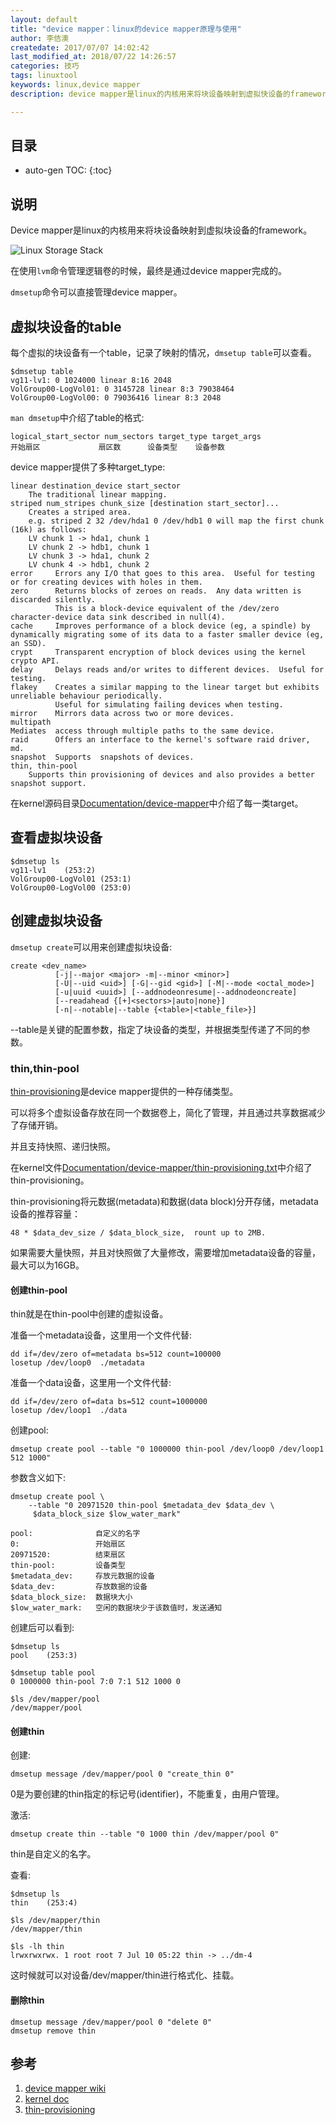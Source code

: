 ```yaml
---
layout: default
title: "device mapper：linux的device mapper原理与使用"
author: 李佶澳
createdate: 2017/07/07 14:02:42
last_modified_at: 2018/07/22 14:26:57
categories: 技巧
tags: linuxtool
keywords: linux,device mapper
description: device mapper是linux的内核用来将块设备映射到虚拟快设备的framework。

---
```


## 目录
* auto-gen TOC:
{:toc}

## 说明

Device mapper是linux的内核用来将块设备映射到虚拟块设备的framework。

![Linux Storage Stack](https://upload.wikimedia.org/wikipedia/commons/3/30/IO_stack_of_the_Linux_kernel.svg)

在使用`lvm`命令管理逻辑卷的时候，最终是通过device mapper完成的。

`dmsetup`命令可以直接管理device mapper。

## 虚拟块设备的table

每个虚拟的块设备有一个table，记录了映射的情况，`dmsetup table`可以查看。

	$dmsetup table
	vg11-lv1: 0 1024000 linear 8:16 2048
	VolGroup00-LogVol01: 0 3145728 linear 8:3 79038464
	VolGroup00-LogVol00: 0 79036416 linear 8:3 2048

`man dmsetup`中介绍了table的格式:

	logical_start_sector num_sectors target_type target_args
	开始扇区             扇区数      设备类型    设备参数

device mapper提供了多种target_type:

	linear destination_device start_sector
	    The traditional linear mapping.
	striped num_stripes chunk_size [destination start_sector]...
	    Creates a striped area.
	    e.g. striped 2 32 /dev/hda1 0 /dev/hdb1 0 will map the first chunk (16k) as follows:
	    LV chunk 1 -> hda1, chunk 1
	    LV chunk 2 -> hdb1, chunk 1
	    LV chunk 3 -> hda1, chunk 2
	    LV chunk 4 -> hdb1, chunk 2
	error     Errors any I/O that goes to this area.  Useful for testing or for creating devices with holes in them.
	zero      Returns blocks of zeroes on reads.  Any data written is discarded silently.  
	          This is a block-device equivalent of the /dev/zero character-device data sink described in null(4).
	cache     Improves performance of a block device (eg, a spindle) by dynamically migrating some of its data to a faster smaller device (eg, an SSD).
	crypt     Transparent encryption of block devices using the kernel crypto API.
	delay     Delays reads and/or writes to different devices.  Useful for testing.
	flakey    Creates a similar mapping to the linear target but exhibits unreliable behaviour periodically.  
	          Useful for simulating failing devices when testing.
	mirror    Mirrors data across two or more devices.
	multipath
	Mediates  access through multiple paths to the same device.
	raid      Offers an interface to the kernel's software raid driver, md.
	snapshot  Supports  snapshots of devices.
	thin, thin-pool
	    Supports thin provisioning of devices and also provides a better snapshot support.

在kernel源码目录[Documentation/device-mapper][2]中介绍了每一类target。

## 查看虚拟块设备

	$dmsetup ls
	vg11-lv1	(253:2)
	VolGroup00-LogVol01	(253:1)
	VolGroup00-LogVol00	(253:0)

## 创建虚拟块设备

`dmsetup create`可以用来创建虚拟块设备:

	create <dev_name>
	          [-j|--major <major> -m|--minor <minor>]
	          [-U|--uid <uid>] [-G|--gid <gid>] [-M|--mode <octal_mode>]
	          [-u|uuid <uuid>] [--addnodeonresume|--addnodeoncreate]
	          [--readahead {[+]<sectors>|auto|none}]
	          [-n|--notable|--table {<table>|<table_file>}]

--table是关键的配置参数，指定了块设备的类型，并根据类型传递了不同的参数。

### thin,thin-pool

[thin-provisioning][3]是device mapper提供的一种存储类型。

可以将多个虚拟设备存放在同一个数据卷上，简化了管理，并且通过共享数据减少了存储开销。

并且支持快照、递归快照。

在kernel文件[Documentation/device-mapper/thin-provisioning.txt][3]中介绍了thin-provisioning。

thin-provisioning将元数据(metadata)和数据(data block)分开存储，metadata设备的推荐容量：

	48 * $data_dev_size / $data_block_size,  rount up to 2MB.

如果需要大量快照，并且对快照做了大量修改，需要增加metadata设备的容量，最大可以为16GB。

#### 创建thin-pool

thin就是在thin-pool中创建的虚拟设备。

准备一个metadata设备，这里用一个文件代替:

	dd if=/dev/zero of=metadata bs=512 count=100000
	losetup /dev/loop0  ./metadata

准备一个data设备，这里用一个文件代替:

	dd if=/dev/zero of=data bs=512 count=1000000
	losetup /dev/loop1  ./data

创建pool:

	dmsetup create pool --table "0 1000000 thin-pool /dev/loop0 /dev/loop1 512 1000"

参数含义如下:

	dmsetup create pool \
		--table "0 20971520 thin-pool $metadata_dev $data_dev \
		 $data_block_size $low_water_mark"
	
	pool:              自定义的名字
	0:                 开始扇区
	20971520:          结束扇区
	thin-pool:         设备类型
	$metadata_dev:     存放元数据的设备
	$data_dev:         存放数据的设备
	$data_block_size:  数据块大小
	$low_water_mark:   空闲的数据块少于该数值时，发送通知

创建后可以看到:

	$dmsetup ls
	pool    (253:3)
	
	$dmsetup table pool
	0 1000000 thin-pool 7:0 7:1 512 1000 0

	$ls /dev/mapper/pool
	/dev/mapper/pool

#### 创建thin

创建:

	dmsetup message /dev/mapper/pool 0 "create_thin 0"

0是为要创建的thin指定的标记号(identifier)，不能重复，由用户管理。

激活:

	dmsetup create thin --table "0 1000 thin /dev/mapper/pool 0"

thin是自定义的名字。

查看:

	$dmsetup ls
	thin	(253:4)
	
	$ls /dev/mapper/thin
	/dev/mapper/thin
	
	$ls -lh thin
	lrwxrwxrwx. 1 root root 7 Jul 10 05:22 thin -> ../dm-4

这时候就可以对设备/dev/mapper/thin进行格式化、挂载。

#### 删除thin

	dmsetup message /dev/mapper/pool 0 "delete 0"
	dmsetup remove thin

## 参考

1. [device mapper wiki][1]
2. [kernel doc][2]
3. [thin-provisioning][3]

[1]: https://en.wikipedia.org/wiki/Device_mapper "device mapper wiki" 
[2]: https://www.kernel.org/doc/Documentation/device-mapper/ "kernel doc"
[3]: https://www.kernel.org/doc/Documentation/device-mapper/thin-provisioning.txt "thin-provisioning"
